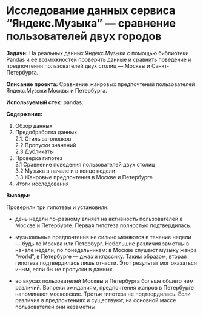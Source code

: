 # Исследование данных сервиса “Яндекс.Музыка” — сравнение пользователей двух городов


**Задачи:** На реальных данных Яндекс.Музыки c помощью библиотеки Pandas и её возможностей проверить данные и сравнить поведение и предпочтения пользователей двух столиц — Москвы и Санкт-Петербурга.

**Описание проекта:** Сравнение жанровых предпочтений пользователей Яндекс.Музыки Москвы и Петербурга.

**Используемый стек**: pandas.

**Содержание:**

1. Обзор данных   
2.  Предобработка данных  
2.1.  Стиль заголовков  
2.2  Пропуски значений  
2.3  Дубликаты 
3.  Проверка гипотез  
3.1  Сравнение поведения пользователей двух столиц  
3.2  Музыка в начале и в конце недели  
3.3  Жанровые предпочтения в Москве и Петербурге  
4.  Итоги исследования  


**Выводы:**

Проверили три гипотезы и установили:

- день недели по-разному влияет на активность пользователей в Москве и Петербурге. Первая гипотеза полностью подтвердилась.

- музыкальные предпочтения не сильно меняются в течение недели — будь то Москва или Петербург. Небольшие различия заметны в начале недели, по понедельникам:
в Москве слушают музыку жанра “world”, в Петербурге — джаз и классику. Таким образом, вторая гипотеза подтвердилась лишь отчасти. Этот результат мог оказаться иным, если бы не пропуски в данных.

- во вкусах пользователей Москвы и Петербурга больше общего чем различий. Вопреки ожиданиям, предпочтения жанров в Петербурге напоминают московские. Третья гипотеза не подтвердилась. Если различия в предпочтениях и существуют, на основной массе пользователей они незаметны.




